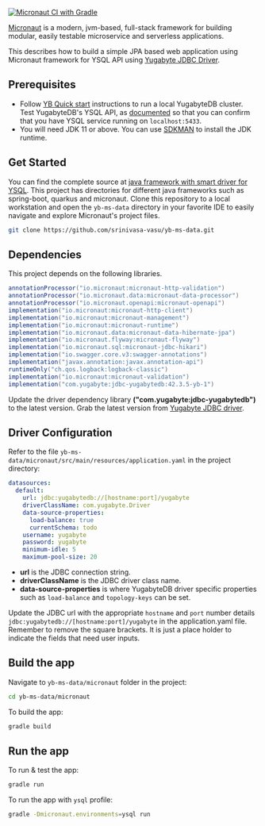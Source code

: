 [![Micronaut CI with Gradle](https://github.com/srinivasa-vasu/yb-ms-data/actions/workflows/gradle-micronaut.yml/badge.svg?branch=main)](https://github.com/srinivasa-vasu/yb-ms-data/actions/workflows/gradle-micronaut.yml)

[Micronaut](https://micronaut.io/) is a modern, jvm-based, full-stack framework for building modular, easily testable microservice and serverless applications.

This describes how to build a simple JPA based web application using Micronaut framework for YSQL API using [Yugabyte JDBC Driver](https://docs.yugabyte.com/latest/integrations/jdbc-driver/).

## Prerequisites

- Follow [YB Quick start](https://docs.yugabyte.com/latest/quick-start/) instructions to run a local YugabyteDB cluster. Test YugabyteDB's YSQL API, as [documented](../../quick-start/explore/ysql/) so that you can confirm that you have YSQL service running on `localhost:5433`.
- You will need JDK 11 or above. You can use [SDKMAN](https://sdkman.io/install) to install the JDK runtime.

## Get Started

You can find the complete source at [java framework with smart driver for YSQL](https://github.com/yugabyte/yb-ms-data.git). This project has directories for different java frameworks such as spring-boot, quarkus and micronaut. Clone this repository to a local workstation and open the `yb-ms-data` directory in your favorite IDE to easily navigate and explore Micronaut's project files.

```sh
git clone https://github.com/srinivasa-vasu/yb-ms-data.git
```

## Dependencies

This project depends on the following libraries.
```gradle
annotationProcessor("io.micronaut:micronaut-http-validation")
annotationProcessor("io.micronaut.data:micronaut-data-processor")
annotationProcessor("io.micronaut.openapi:micronaut-openapi")
implementation("io.micronaut:micronaut-http-client")
implementation("io.micronaut:micronaut-management")
implementation("io.micronaut:micronaut-runtime")
implementation("io.micronaut.data:micronaut-data-hibernate-jpa")
implementation("io.micronaut.flyway:micronaut-flyway")
implementation("io.micronaut.sql:micronaut-jdbc-hikari")
implementation("io.swagger.core.v3:swagger-annotations")
implementation("javax.annotation:javax.annotation-api")
runtimeOnly("ch.qos.logback:logback-classic")
implementation("io.micronaut:micronaut-validation")
implementation("com.yugabyte:jdbc-yugabytedb:42.3.5-yb-1")
```
Update the driver dependency library **("com.yugabyte:jdbc-yugabytedb")** to the latest version. Grab the latest version from [Yugabyte JDBC driver](https://docs.yugabyte.com/latest/integrations/jdbc-driver/).

## Driver Configuration

Refer to the file `yb-ms-data/micronaut/src/main/resources/application.yaml` in the project directory:

```yml
datasources:
  default:
    url: jdbc:yugabytedb://[hostname:port]/yugabyte
    driverClassName: com.yugabyte.Driver
    data-source-properties:
      load-balance: true
      currentSchema: todo
    username: yugabyte
    password: yugabyte
    minimum-idle: 5
    maximum-pool-size: 20
```

- **url** is the JDBC connection string.
- **driverClassName** is the JDBC driver class name.
- **data-source-properties** is where YugabyteDB driver specific properties such as `load-balance` and `topology-keys` can be set.

Update the JDBC url with the appropriate `hostname` and `port` number details `jdbc:yugabytedb://[hostname:port]/yugabyte` in the application.yaml file. Remember to remove the square brackets. It is just a place holder to indicate the fields that need user inputs.

## Build the app

Navigate to `yb-ms-data/micronaut` folder in the project:

```sh
cd yb-ms-data/micronaut
```

To build the app:

```sh
gradle build
```

## Run the app

To run & test the app:

```sh
gradle run
```

To run the app with `ysql` profile:
```sh
gradle -Dmicronaut.environments=ysql run
```
